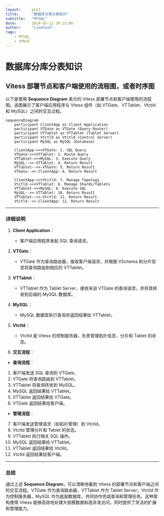 ```yaml
---
layout:     post
title:      "数据库分库分表知识"
subtitle:   "MYSQL"
date:       2024-03-22 20:15:06
author:     "Ljeehash"
tags:
    - MYSQL
    - 分布式
---
```


# 数据库分库分表知识



## Vitess 部署节点和客户端使用的流程图，或者时序图

> 

以下是使用 **Sequence Diagram** 表示的 Vitess 部署节点和客户端使用的流程图。该图展示了客户端应用程序与 Vitess 组件（如 VTGate、VTTablet、Vtctld 和 MySQL）之间的交互过程。

```mermaid
sequenceDiagram
    participant ClientApp as Client Application
    participant VTGate as VTGate (Query Router)
    participant VTTablet as VTTablet (Tablet Server)
    participant Vtctld as Vtctld (Control Server)
    participant MySQL as MySQL (Database)

    ClientApp->>+VTGate: 1. SQL Query
    VTGate->>+VTTablet: 2. Route Query
    VTTablet->>+MySQL: 3. Execute Query
    MySQL-->>-VTTablet: 4. Return Result
    VTTablet-->>-VTGate: 5. Return Result
    VTGate-->>-ClientApp: 6. Return Result

    ClientApp->>+Vtctld: 7. Manage Topology
    Vtctld->>+VTTablet: 8. Manage Shards/Tablets
    VTTablet->>+MySQL: 9. Execute SQL
    MySQL-->>-VTTablet: 10. Return Result
    VTTablet-->>-Vtctld: 11. Return Result
    Vtctld-->>-ClientApp: 12. Return Result
```

---

### 详细说明

1. **Client Application**：
   - 客户端应用程序发起 SQL 查询请求。

2. **VTGate**：
   - VTGate 作为查询路由器，接收客户端请求，并根据 VSchema 和分片信息将查询路由到相应的 VTTablet。

3. **VTTablet**：
   - VTTablet 作为 Tablet Server，接收来自 VTGate 的查询请求，并将其转发到后端的 MySQL 数据库。

4. **MySQL**：
   - MySQL 数据库执行查询并返回结果给 VTTablet。

5. **Vtctld**：
   - Vtctld 是 Vitess 的控制服务器，负责管理拓扑信息、分片和 Tablet 的状态。

6. **交互流程**：
   
- **查询流程**：
 1. 客户端发送 SQL 查询到 VTGate。
 2. VTGate 将查询路由到 VTTablet。
 3. VTTablet 将查询转发到 MySQL。
 4. MySQL 返回结果给 VTTablet。
 5. VTTablet 返回结果给 VTGate。
 6. VTGate 返回结果给客户端。
    
- **管理流程**：
 7. 客户端发送管理请求（如拓扑管理）到 Vtctld。
 8. Vtctld 管理分片和 Tablet 的状态。
 9. VTTablet 执行相关 SQL 操作。
 10. MySQL 返回结果给 VTTablet。
 11. VTTablet 返回结果给 Vtctld。
 12. Vtctld 返回结果给客户端。

---

### 总结

通过上述 **Sequence Diagram**，可以清晰地看到 Vitess 的部署节点和客户端之间的交互流程。VTGate 作为查询路由器，VTTablet 作为 Tablet Server，Vtctld 作为控制服务器，MySQL 作为底层数据库，共同协作完成查询和管理任务。这种架构使得 Vitess 能够高效地处理大规模数据和高并发访问，同时提供了灵活的扩展和管理能力。

